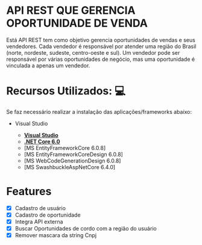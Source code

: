 # API REST  QUE GERENCIA OPORTUNIDADE DE VENDA

Está API REST tem como objetivo gerencia oportunidades de vendas e seus vendedores. Cada vendedor é responsável por atender uma região do Brasil (norte, nordeste, sudeste, centro-oeste e sul). Um vendedor pode ser responsável por várias oportunidades de negócio, mas uma oportunidade é vinculada a apenas um vendedor.

# Recursos Utilizados: :computer:

Se faz necessário realizar a instalação das aplicações/frameworks abaixo:

* Visual Studio

    - **[Visual Studio](https://visualstudio.microsoft.com/downloads/?WT.mc_id=javascript-0000-gllemos)**
    - **[.NET Core 6.0](https://dotnet.microsoft.com/download?WT.mc_id=javascript-0000-gllemos)**
    - [MS EntityFrameworkCore 6.0.8]
    - [MS EntityFrameworkCoreDesign 6.0.8]
    - [MS WebCodeGenerationDesign 6.0.8]
    - [MS SwashbuckleAspNetCore 6.4.0]

    
 # Features

- [x] Cadastro de usuário
- [x] Cadastro de oportunidade
- [x] Integra API externa
- [x] Buscar Oportunidades de cordo com a região do usuário
- [x] Remover mascara da string Cnpj

